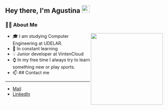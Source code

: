 <h2> Hey there, I'm Agustina <img src="https://media.giphy.com/media/hvRJCLFzcasrR4ia7z/giphy.gif" width="25px"> </h2>
<h3>👩‍💻 About Me </h3>

<img align='right' src="https://camo.githubusercontent.com/1dffb6a6ad27bc1d0ae25d7e699f69aab8f5352f241770daf62efc1b436c70df/68747470733a2f2f6d656469612e67697068792e636f6d2f6d656469612f6965796c397a6d436a4f3462347436716f592f67697068792e676966" width="230">

- 🎓 I am studying Computer Engineering at UDELAR.
- 🌱 In constant learning
- 💡 Junior developer at VintenCloud
- ⌚ In my free time I always try to learn something new or play sports.
- 📫 ## Contact me
***
* [Mail](mailto:agustinamartinez1044@gmail.com)
* [LinkedIn](https://www.linkedin.com/in/agustinamartinez1044/)    
